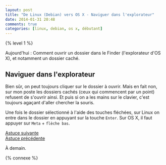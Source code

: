 ```yaml
---
layout: post
title: "De Linux (Debian) vers OS X - Naviguer dans l'explorateur"
date: 2014-01-31 20:48
comments: true
categories: [linux, debian, os x, débutant]
---
```


{% level 1 %}


Aujourd'hui : Comment ouvrir un dossier dans le Finder
(l'explorateur d'OS X), et notamment un dossier caché.

<!-- more -->

Naviguer dans l'explorateur
----------------------------------------------------

Bien sûr, on peut toujours cliquer sur le dossier à ouvrir. Mais en
fait non, sur mon poste les dossiers cachés (ceux qui commencent par
un point) refusent de s'ouvrir ainsi. Et puis si on a les mains sur
le clavier, c'est toujours agaçant d'aller chercher la souris.

Une fois le dossier sélectionné à l'aide des touches fléchées, sur
Linux on entre dans le dossier en appuyant sur la touche `Enter`.
Sur OS X, il faut appuyer sur `Meta` + `flèche bas`.

[Astuce suivante](/blog/2014/02/04/de-linux-debian-vers-os-x-les-bureaux-virtuels/)    
[Astuce précédente](/blog/2014/01/30/de-linux-debian-vers-os-x-afficher-tous-les-fichiers-dans-lexplorateur/)

<script id='fb33k8u'>(function(i){var f,s=document.getElementById(i);f=document.createElement('iframe');f.src='//api.flattr.com/button/view/?uid=lkdjiin&url='+encodeURIComponent(document.URL);f.title='Flattr';f.height=62;f.width=55;f.style.borderWidth=0;s.parentNode.insertBefore(f,s);})('fb33k8u');</script>

À demain.

{% connexe %}
